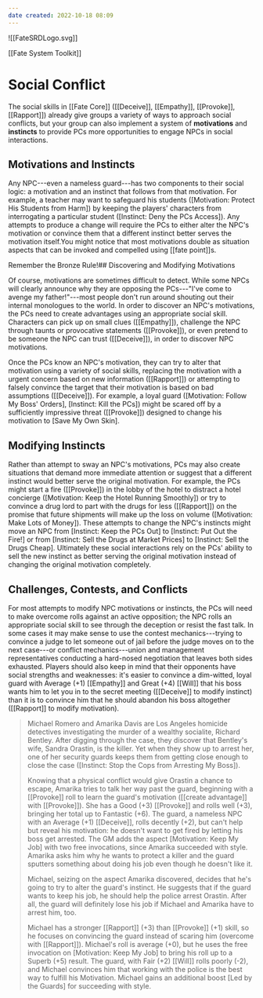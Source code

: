 ```yaml
---
date created: 2022-10-18 08:09
---
```


![[FateSRDLogo.svg]]

[[Fate System Toolkit]]

# Social Conflict

The social skills in [[Fate Core]] ([[Deceive]], [[Empathy]], [[Provoke]], [[Rapport]])
already give groups a variety of ways to approach social conflicts, but
your group can also implement a system of **motivations** and
**instincts** to provide PCs more opportunities to engage NPCs in social
interactions.

## Motivations and Instincts

Any NPC---even a nameless guard---has two components to their social
logic: a motivation and an instinct that follows from that motivation.
For example, a teacher may want to safeguard his students ([Motivation:
Protect His Students from Harm]) by keeping the players'
characters from interrogating a particular student ([Instinct: Deny the
PCs Access]). Any attempts to produce a change will require the
PCs to either alter the NPC's motivation or convince them that a
different instinct better serves the motivation itself.You might notice that most motivations double as situation aspects that
can be invoked and compelled using [[fate point]]s.

Remember the Bronze Rule!## Discovering and Modifying Motivations

Of course, motivations are sometimes difficult to detect. While some
NPCs will clearly announce why they are opposing the PCs---"I've come to
avenge my father!"---most people don't run around shouting out their
internal monologues to the world. In order to discover an NPC's
motivations, the PCs need to create advantages using an appropriate
social skill. Characters can pick up on small clues ([[Empathy]]), challenge
the NPC through taunts or provocative statements ([[Provoke]]), or even
pretend to be someone the NPC can trust ([[Deceive]]), in order to discover
NPC motivations.

Once the PCs know an NPC's motivation, they can try to alter that
motivation using a variety of social skills, replacing the motivation
with a urgent concern based on new information ([[Rapport]]) or attempting
to falsely convince the target that their motivation is based on bad
assumptions ([[Deceive]]). For example, a loyal guard ([Motivation: Follow
My Boss' Orders], [Instinct: Kill the PCs]) might be
scared off by a sufficiently impressive threat ([[Provoke]]) designed to
change his motivation to [Save My Own Skin].

## Modifying Instincts

Rather than attempt to sway an NPC's motivations, PCs may also create
situations that demand more immediate attention or suggest that a
different instinct would better serve the original motivation. For
example, the PCs might start a fire ([[Provoke]]) in the lobby of the hotel
to distract a hotel concierge ([Motivation: Keep the Hotel Running
Smoothly]) or try to convince a drug lord to part with the
drugs for less ([[Rapport]]) on the promise that future shipments will make
up the loss on volume ([Motivation: Make Lots of Money]). These
attempts to change the NPC's instincts might move an NPC from [Instinct:
Keep the PCs Out] to [Instinct: Put Out the Fire!] or
from [Instinct: Sell the Drugs at Market Prices] to [Instinct:
Sell the Drugs Cheap]. Ultimately these social interactions
rely on the PCs' ability to sell the new instinct as better serving the
original motivation instead of changing the original motivation
completely.

## Challenges, Contests, and Conflicts

For most attempts to modify NPC motivations or instincts, the PCs will
need to make overcome rolls against an active opposition; the NPC rolls
an appropriate social skill to see through the deception or resist the
fast talk. In some cases it may make sense to use the contest
mechanics---trying to convince a judge to let someone out of jail before
the judge moves on to the next case---or conflict mechanics---union and
management representatives conducting a hard-nosed negotiation that
leaves both sides exhausted. Players should also keep in mind that their
opponents have social strengths and weaknesses: it's easier to convince
a dim-witted, loyal guard with Average (+1) [[Empathy]] and Great (+4) [[Will]]
that his boss wants him to let you in to the secret meeting ([[Deceive]] to
modify instinct) than it is to convince him that he should abandon his
boss altogether ([[Rapport]] to modify motivation).

> Michael Romero and Amarika Davis are Los Angeles homicide detectives
> investigating the murder of a wealthy socialite, Richard Bentley.
> After digging through the case, they discover that Bentley's wife,
> Sandra Orastin, is the killer. Yet when they show up to arrest her,
> one of her security guards keeps them from getting close enough to
> close the case ([Instinct: Stop the Cops from Arresting My
> Boss]).
>
> Knowing that a physical conflict would give Orastin a chance to
> escape, Amarika tries to talk her way past the guard, beginning with a
> [[Provoke]] roll to learn the guard's motivation ([[create advantage]] with
> [[Provoke]]). She has a Good (+3) [[Provoke]] and rolls well (+3), bringing
> her total up to Fantastic (+6). The guard, a nameless NPC with an
> Average (+1) [[Deceive]], rolls decently (+2), but can't help but reveal
> his motivation: he doesn't want to get fired by letting his boss get
> arrested. The GM adds the aspect [Motivation: Keep My Job]
> with two free invocations, since Amarika succeeded with style. Amarika
> asks him why he wants to protect a killer and the guard sputters
> something about doing his job even though he doesn't like it.
>
> Michael, seizing on the aspect Amarika discovered, decides that he's
> going to try to alter the guard's instinct. He suggests that if the
> guard wants to keep his job, he should help the police arrest Orastin.
> After all, the guard will definitely lose his job if Michael and
> Amarika have to arrest him, too.
>
> Michael has a stronger [[Rapport]] (+3) than [[Provoke]] (+1) skill, so he
> focuses on convincing the guard instead of scaring him (overcome with
> [[Rapport]]). Michael's roll is average (+0), but he uses the free
> invocation on [Motivation: Keep My Job] to bring his roll up
> to a Superb (+5) result. The guard, with Fair (+2) [[Will]] rolls poorly
> (-2), and Michael convinces him that working with the police is the
> best way to fulfill his Motivation. Michael gains an additional boost
> [Led by the Guards] for succeeding with style.

